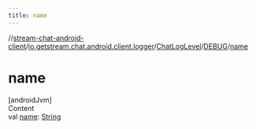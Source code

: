 ```yaml
---
title: name
---
```

//[stream-chat-android-client](../../../../index.md)/[io.getstream.chat.android.client.logger](../../index.md)/[ChatLogLevel](../index.md)/[DEBUG](index.md)/[name](name.md)



# name  
[androidJvm]  
Content  
val [name](name.md): [String](https://kotlinlang.org/api/latest/jvm/stdlib/kotlin/-string/index.html)  



